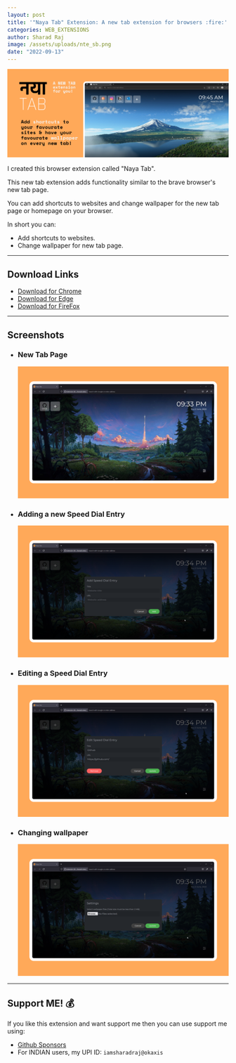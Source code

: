 ```yaml
---
layout: post
title: '"Naya Tab" Extension: A new tab extension for browsers :fire:'
categories: WEB_EXTENSIONS
author: Sharad Raj
image: /assets/uploads/nte_sb.png
date: "2022-09-13"
---
```


![Small banner](/assets/uploads/nte_lb.png "Small banner")

I created this browser extension called "Naya Tab".

This new tab extension adds functionality similar to the brave browser's new tab page.

You can add shortcuts to websites and change wallpaper for the new tab page or homepage on your browser.

In short you can:

- Add shortcuts to websites.
- Change wallpaper for new tab page.

---

## Download Links

- [Download for Chrome]()
- [Download for Edge](https://microsoftedge.microsoft.com/addons/detail/naya-tab-a-new-tab-exte/nclaeoangfbocckefkmmiabicmfcpolg)
- [Download for FireFox](https://addons.mozilla.org/en-US/firefox/addon/naya-tab/)

---

## Screenshots

- ### New Tab Page
  ![Snap 1](/assets/uploads/nte_s1.png "Snap 1")
- ### Adding a new Speed Dial Entry
  ![Snap 2](/assets/uploads/nte_s2.png "Snap 2")
- ### Editing a Speed Dial Entry
  ![Snap 3](/assets/uploads/nte_s3.png "Snap 3")
- ### Changing wallpaper
  ![Snap 4](/assets/uploads/nte_s4.png "Snap 4")

---

## Support ME! :moneybag:

If you like this extension and want support me then you can use support me using:

- [Github Sponsors](https://github.com/sponsors/sharadcodes)
- For INDIAN users, my UPI ID: `iamsharadraj@okaxis`

